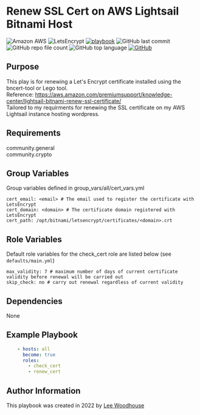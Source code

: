 # Renew SSL Cert on AWS Lightsail Bitnami Host
![Amazon AWS](https://img.shields.io/badge/Amazon%20AWS-232F3E?style=flat&logo=amazon-aws)
![LetsEncrypt](https://img.shields.io/badge/Let's%20Encrypt-122e58?style=flat&logo=letsencrypt&logoColor=orange)
[![playbook](https://img.shields.io/badge/Ansible%20Playbook-grey?stype=flat&logo=ansible&logoColor=EE0000)](site.yml)
![GitHub last commit](https://img.shields.io/github/last-commit/lpwoodhouse/playbook_bitnami_renew_cert)
![GitHub repo file count](https://img.shields.io/github/directory-file-count/lpwoodhouse/playbook_bitnami_renew_cert)
![GitHub top language](https://img.shields.io/github/languages/top/lpwoodhouse/playbook_bitnami_renew_cert)
[![GitHub](https://img.shields.io/github/license/lpwoodhouse/playbook_bitnami_renew_cert)](LICENSE)
## Purpose

This play is for renewing a Let's Encrypt certificate installed using the bncert-tool or Lego tool.<br>
Reference: https://aws.amazon.com/premiumsupport/knowledge-center/lightsail-bitnami-renew-ssl-certificate/<br>
Tailored to my requirments for renewing the SSL certificate on my AWS Lightsail instance hosting wordpress.

## Requirements

community.general<br>
community.crypto

## Group Variables
Group variables defined in group_vars/all/cert_vars.yml
```shell
cert_email: <email> # The email used to register the certificate with LetsEncrypt
cert_domain: <domain> # The certificate domain registered with LetsEncrypt
cert_path: /opt/bitnami/letsencrypt/certificates/<domain>.crt
```

## Role Variables

Default role variables for the check_cert role are listed below (see ```defaults/main.yml```)
```shell
max_validity: 7 # maximum number of days of current certificate validity before renewal will be carried out
skip_check: no # carry out renewal regardless of current validity
```
## Dependencies

None

## Example Playbook
```yaml
    - hosts: all
      become: true
      roles:
        - check_cert
        - renew_cert
```

## Author Information

This playbook was created in 2022 by [Lee Woodhouse](https://www.leewoodhouse.com/)
